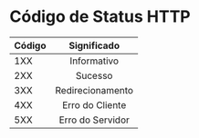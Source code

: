 # Código de Status HTTP

| Código   |      Significado      
|----------|:-------------:|
| 1XX |  Informativo |
| 2XX |    Sucesso   |
| 3XX | Redirecionamento |
| 4XX | Erro do Cliente |
| 5XX | Erro do Servidor |